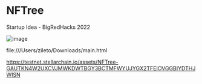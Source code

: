 # NFTree
Startup Idea - BigRedHacks 2022

![image](https://i.imgur.com/jlfpw8N.png)


file:///Users/zileto/Downloads/main.html

https://testnet.stellarchain.io/assets/NFTree-GAUTKN4W2UXCVJMWKDWTBGY3BCTMFWYUJYGX2TFEIOVGGBIYDTHJWISN
